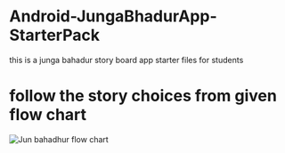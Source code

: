 # Android-JungaBhadurApp-StarterPack
this is a junga bahadur story board app starter files for students 

# follow the story choices from given flow chart
![Jun bahadhur flow chart](https://i.ibb.co/YLK5FgW/jung-bahadur-flow-chart-3.png)




